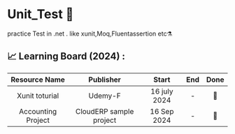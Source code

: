 # Unit_Test 🔬
practice Test in .net . like xunit,Moq,Fluentassertion etc⚗️
## 📈 Learning Board (2024) : 

| Resource Name             | Publisher                                                 | Start             | End                   | Done        | 
|    :---:          |     :---:                                                    |     :---:         |   :---:               |  :---:      | 
| Xunit toturial  | Udemy-F  | 16 july 2024        |     -          |    📅      | 
| Accounting Project  | CloudERP sample project| 16 Sep 2024    |     -     |    📅      |- |

